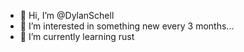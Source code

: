 - 👋 Hi, I’m @DylanSchell
- 👀 I’m interested in something new every 3 months...
- 🌱 I’m currently learning rust

<!---
DylanSchell/DylanSchell is a ✨ special ✨ repository because its `README.md` (this file) appears on your GitHub profile.
You can click the Preview link to take a look at your changes.
--->
